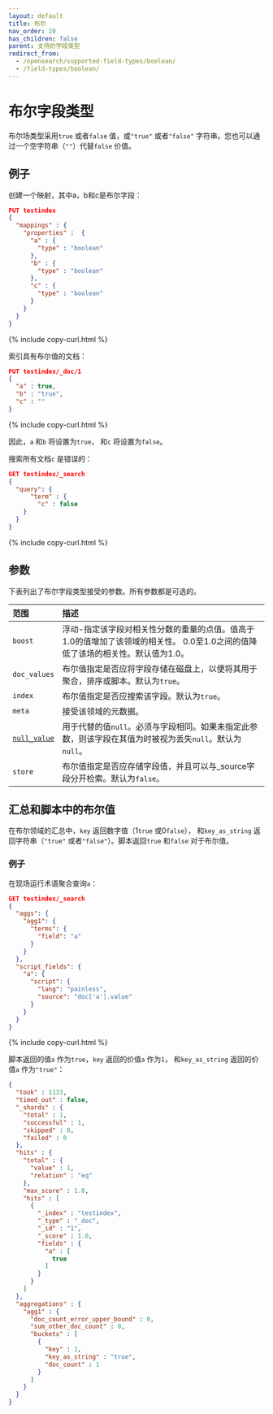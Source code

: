```yaml
---
layout: default
title: 布尔
nav_order: 20
has_children: false
parent: 支持的字段类型
redirect_from:
  - /opensearch/supported-field-types/boolean/
  - /field-types/boolean/
---
```


# 布尔字段类型

布尔场类型采用`true` 或者`false` 值，或`"true"` 或者`"false"` 字符串。您也可以通过一个空字符串（`""`）代替`false` 价值。

## 例子

创建一个映射，其中a，b和c是布尔字段：

```json
PUT testindex
{
  "mappings" : {
    "properties" :  {
      "a" : {
        "type" : "boolean"
      },
      "b" : {
        "type" : "boolean"
      },
      "c" : {
        "type" : "boolean"
      }
    }
  }
}
```
{% include copy-curl.html %}

索引具有布尔值的文档：

```json
PUT testindex/_doc/1 
{
  "a" : true,
  "b" : "true",
  "c" : ""
}
```
{% include copy-curl.html %}

因此，`a` 和`b` 将设置为`true`， 和`c` 将设置为`false`。

搜索所有文档`c` 是错误的：

```json
GET testindex/_search 
{
  "query": {
      "term" : {
        "c" : false
    }
  }
}
```
{% include copy-curl.html %}

## 参数

下表列出了布尔字段类型接受的参数。所有参数都是可选的。

范围| 描述
:--- | :--- 
`boost` | 浮动-指定该字段对相关性分数的重量的点值。值高于1.0的值增加了该领域的相关性。 0.0至1.0之间的值降低了该场的相关性。默认值为1.0。
`doc_values` | 布尔值指定是否应将字段存储在磁盘上，以便将其用于聚合，排序或脚本。默认为`true`。
`index` | 布尔值指定是否应搜索该字段。默认为`true`。
`meta` | 接受该领域的元数据。
[`null_value`]({{site.url}}{{site.baseurl}}/opensearch/supported-field-types/index#null-value) | 用于代替的值`null`。必须与字段相同。如果未指定此参数，则该字段在其值为时被视为丢失`null`。默认为`null`。
`store` | 布尔值指定是否应存储字段值，并且可以与_source字段分开检索。默认为`false`。

## 汇总和脚本中的布尔值

在布尔领域的汇总中，`key` 返回数字值（1`true` 或0`false`）， 和`key_as_string` 返回字符串（`"true"` 或者`"false"`）。脚本返回`true` 和`false` 对于布尔值。

### 例子

在现场运行术语聚合查询`a`：

```json
GET testindex/_search
{
  "aggs": {
    "agg1": {
      "terms": {
        "field": "a"
      }
    }
  },
  "script_fields": {
    "a": {
      "script": {
        "lang": "painless",
        "source": "doc['a'].value"
      }
    }
  }
}
```
{% include copy-curl.html %}

脚本返回的值`a` 作为`true`，`key` 返回的价值`a` 作为`1`， 和`key_as_string` 返回的价值`a` 作为`"true"`：

```json
{
  "took" : 1133,
  "timed_out" : false,
  "_shards" : {
    "total" : 1,
    "successful" : 1,
    "skipped" : 0,
    "failed" : 0
  },
  "hits" : {
    "total" : {
      "value" : 1,
      "relation" : "eq"
    },
    "max_score" : 1.0,
    "hits" : [
      {
        "_index" : "testindex",
        "_type" : "_doc",
        "_id" : "1",
        "_score" : 1.0,
        "fields" : {
          "a" : [
            true
          ]
        }
      }
    ]
  },
  "aggregations" : {
    "agg1" : {
      "doc_count_error_upper_bound" : 0,
      "sum_other_doc_count" : 0,
      "buckets" : [
        {
          "key" : 1,
          "key_as_string" : "true",
          "doc_count" : 1
        }
      ]
    }
  }
}
```

